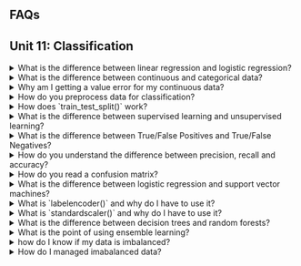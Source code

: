 ## FAQs

## Unit 11: Classification

<details>
<summary>What is the difference between linear regression and logistic regression?</summary>

Though both use regression techniques, linear and logistic regressions are both quite different.  If the values you are predicting are continuous meaning they can be any number, then linear regression is the correct model.  If your values are categorical or binary, then logistic regression is the correct model.
</details>

<details>
<summary>What is the difference between continuous and categorical data?</summary>
Continous data is quantitative data that can be any number with infinte possibilities.
Categorical data is data that can be classified in specific groups.

Examples of categorical data inclue:
- Male, Female
- Yes, No
- Positve, Negative
- Good, Bad, Neutral
- Snickers, Milky Way, Twix
- Soccer, Hockey, Baseball, Basketball, Lacrosse

</details>

<details>
<summary>
Why am I getting a value error for my continuous data?</summary>

Are you running a Logistic Regression model and keep getting an error like the one below?

![continuous_err](Resources/continuous_err.PNG)

This error means you are giving non-categorical data to your Logistic Regression model.  Logistic Regression models use categorical data, and cannot compute continuous data.

</details>


<details>
<summary>
 How do you preprocess data for classification?</summary>
Most categorical data is text based and must be converted to numerical so that computations can be ran.  For example ir your categories are male and female, you could convert them to 0 and 1.  scikit-learn offers functions that can handle this conversion simply.  Two options are `.LabelEncoder()` and `OneHotEncoder()`.

<blockquote>
<details>
<summary>Preprocessing Target Data</summary>

Using the .`Labelencoder()` method from scikit-learn we can convert categorical data to numberical.  We begin with a simple DataFrame showing 6 countries:

![country_df1](Resources/country_df1.PNG)

Then we import `LabelEncoder` from sklern.preprocessing, after which we instantiate the `.LabelEncoder()` object, run a `.fit()` then `.transform()`.  The results are stored in a new variable `encoded_y` and inserted into a new DataFrame.

```python
from sklearn.preprocessing import LabelEncoder
encoder = LabelEncoder()
encoder.fit(df.Country)
encoded_y = encoder.transform(df.Country)
df['Encoded'] = encoded_y
```
Now you can see that the encoded values are numerical representations of the original countries:

![country_df2](Resources/country_df2.PNG)

</details>

<details>
<summary>Preprocessing Feature Data</summary>
There are situations when using `.LabelEncoder()` is not appropriate.  If you are encoding target values, (the values you wish to predict), then using the label encoder is great, however if you are encoding feature values, this method can cause accidental bias in your model prediction.  This is because the numerical representations of the data will be interpreted as values by the model.  A category of 5 will be given more weight than a category of 1.  This is where the `.get_dummies()` pandas function used in Unit 10 comes into play.  The function works by splitting the categorical column of data into multiple columns of separate data with a 1 or 0 representation.  In the below example we use the `.get_dummies()` to convert the same country data as before:

```python
encoded_data = pd.get_dummies(df.Country, columns='Country')
```
![country_df3](Resources/country_df3.PNG)
</details>
<details>
<summary>Scaling Feature Data</summary>
In our prevoius example, we converted feature data to binary to avoid introducing bias into the model.  For the same reason, we should scale data that has large numerical variance between features, so that all features are initiall weighted the same.  For example, let's suppose that our country dataframe also includes average number of children, average life expectancy, and average salary by country:

![country_df4](Resources/country_df4.PNG)

These values vary greatly.  If you were using these values in a model, the higher numbers would automatically be read in with more weight bias.  That is where scaling comes in!  Using the `StandardScaler()` from scikit-learn, we will scale the data.  First we instantiate the `.StandardScaler()` instance, then fit it to the data, then transform the data and show in a new DataFrame:

```python
data_scaler = StandardScaler()
data_scaler.fit(df)
data_scaled = data_scaler.transform(df)
```
The new DataFrame shows the scaled data in place of the former values.  Now all the values standardized:


![country_df5](Resources/country_df5.PNG)

</details>
</blockquote>
</details>

<details>
<summary>
 How does `train_test_split()` work?</summary>

The `train_test_split()` function makes splitting data for testing easy!  The function outputs 4 sets of data points - 2 sets of feature data, and 2 sets of target data.  This is why the variables that define the function are typically `X_train, X_test, y_train, y_test`.  The most important parameters of the function are the `X` and `y`.  During preprocessing we separate our data into the feature data, or `X`, and the target data, or `y`.

The `y` data are the values we wish to predict, and the `X` data are the values we use to influence our predictions.  If our data is stored in a DataFrame, we just break it out and store it in variables.  The values we wish to predict are stored as `y` and the features we are using to make our predictions are stored as `X`.  We then feed these into the `train_test_split()` function.

Other parameters include: `stratify`, `test_size`, `train_size`, `random_state`, and `shuffle`.

If the `y` values consists of binary data (for example, male/female), and 25% of those values are male, and 75% of those values are female, then setting the `stratify` parameter to `y` will ensure the test and train data have the same ratio of male to female as the entire data set.

The specific `test_size` and `train_size` can also be set to override the default sizes.  The default for these parameters will select sizes that complement the data set.  The defaults can be overridden using either `int` of `float` values.  If the value set is `int`, then this will indicate a specific sample size you wish to include in the test or train set.  If the value set is `float` then it will indicate a percentage of the total dataset you wish to include in the test or train set.

When using the `shuffle` parameter, the data is shuffled (randomized) prior to being divided into train and test sets.

When using this function the data is split randomly each time, however if the `random_state` parameter is set, the same random split will be selected each time.  To use this paramenter, any number can be used as the `random_state` as long as it is used each time you run the model.  Using this parameter will always ensure the same split is obtained even if `shuffle` is set to `True`.

An example of implementing a `train_test_split()` instance is as follows:

```python
X_train, X_test, y_train, y_test = train_test_split(X, y, stratify = y, shuffle = True)
```

</details>

<details>
<summary>
 What is the difference between supervised learning and unsupervised learning?</summary>

 Supervised learning models

</details>
<details>
<summary>
What is the difference between True/False Positives and True/False Negatives?</summary>
Keeping track of the differences between these four guys can be a mind bender.  It often makes more sense when thought of as a medical procedure - the test said you have the flu, but you actually did not would be a False Positive.  But when applying these terms to machine elarning, where the values we are predicting are usually more than just true or false, and are less applicable to our daily lives as medical testing, their meaning can become abstract.  Here is a quick referencd to keeping them straight.  In our example, the model is predicting whether a color will be blue, green or purple.
<blockquote>
<details>
<summary>True Positve</summary>
I thought you were green and I was right!

The model predicted this value as green and it is correct.
</details>
<details>
<summary>False Positive</summary>
I thought you were green and I was wrong!

The model predicted this value as green and it was incorrect.
</details>
<details>
<summary>True Negative</summary>
I thought you were not green and I was right!

The model predicted this value was not green it was correct.

</details>
<details>
<summary>False Negative</summary>
I thought you were not green and I was wrong!

The model predicted this value was not green and it was incorrect.
</details>
</details>

<details>
<summary>
 How do you understand the difference between precision, recall and accuracy?</summary>
<blockquote>
<details>
<summary>Precision</summary>
Precision is the number of correct predictions (true positive of TP) divided by the number of correct predictions (true positive or TP) + the number of false predictions (false postiive or FP):  TP/(TP+FP)


</details>
</details>

<details>
<summary>
 How do you read a confusion matrix?</summary>

<blockquote>
<details>
<summary>Layout</summary>
The basic layout of a confusion matrix is the actual values are listed along the x axis, and predicted values are listed along on the y axis.

![confusion1](Resources/conf_matrix1.gif)
</details>
<details>
<summary>Precision</summary>
Precision is a measurement of how many positively predicted values were actually correct.  For example, if our model was predicting colors - blue, green and purple, precision would be the measurement of how many times time model predicted purple and the actual value was also purple.

![confusion3](Resources/conf_matrix3.gif)
</details>

<details>
<summary>Recall</summary>
Recall is a measurement of how many times a value was predict and was incorrect.  For example, if our model was predicting colors - blue, green and purple, recall would be the measurement of how many times green was predicted incorrectly.

![confusion2](Resources/conf_matrix2.gif)
</details>
</details>
<details>
<summary>
 What is the difference between logistic regression and support vector machines?</summary>

</details>

<details>
<summary>
 What is `labelencoder()` and why do I have to use it?</summary>

</details>

<details>
<summary>
What is `standardscaler()` and why do I have to use it?</summary>

</details>

<details>
<summary>
What is the difference between decision trees and random forests?</summary>

</details>

<details>
<summary>
What is the point of using ensemble learning?</summary>

</details>

<details>
<summary>
how do I know if my data is imbalanced?</summary>

</details>

<details>
<summary>
How do I managed imabalanced data?</summary>

</details>
